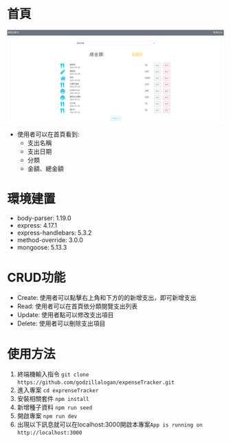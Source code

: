 # 首頁
![首頁](README/index.PNG)
* 使用者可以在首頁看到:
  * 支出名稱
  * 支出日期
  * 分類
  * 金額、總金額

# 環境建置
* body-parser: 1.19.0
* express: 4.17.1
* express-handlebars: 5.3.2
* method-override: 3.0.0
* mongoose: 5.13.3

# CRUD功能
* Create: 使用者可以點擊右上角和下方的的新增支出，即可新增支出
* Read: 使用者可以在首頁依分類閱覽支出列表
* Update: 使用者點可以修改支出項目
* Delete: 使用者可以刪除支出項目

# 使用方法

1. 終端機輸入指令 `git clone https://github.com/godzillalogan/expenseTracker.git`
2. 進入專案 `cd exprenseTracker`
3. 安裝相關套件 `npm install`
4. 新增種子資料 `npm run seed`
5. 開啟專案 `npm run dev`
5. 出現以下訊息就可以在localhost:3000開啟本專案`App is running on http://localhost:3000`


